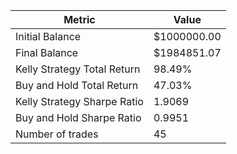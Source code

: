 | Metric | Value |
| --- | --- |
| Initial Balance | $1000000.00 |
| Final Balance | $1984851.07 |
| Kelly Strategy Total Return | 98.49% |
| Buy and Hold Total Return | 47.03% |
| Kelly Strategy Sharpe Ratio | 1.9069 |
| Buy and Hold Sharpe Ratio | 0.9951 |
| Number of trades | 45 |
